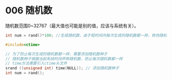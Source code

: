 # 006 随机数

随机数范围0~32767（最大值也可能是别的值，应该与系统有关）。



```C++
int num = rand()*100; //生成随机数，由于短时间内每次生成的随机数都一样，称伪随机数。
```



```C++
#include<ctime>

// 为了防止每次生成的随机数都一样，需要添加随机数种子
// 随机数种子根据当前系统时间声称随机数，防止每次随机数都一样
// time方法需要引入ctime头文件
srand ((unsigned int) time(NULL)); // 添加随机数种子
int num = rand();
```

